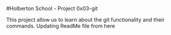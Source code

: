 #Holberton School - Project 0x03-git

This project allow us to learn about the git functionality and their commands. 
Updating ReadMe file from here
